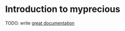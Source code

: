 # Introduction to myprecious

TODO: write [great documentation](http://jacobian.org/writing/great-documentation/what-to-write/)
